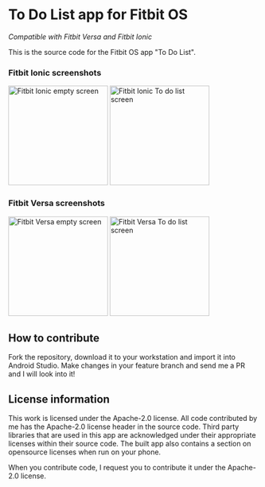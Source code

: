 # To Do List app for Fitbit OS
*Compatible with Fitbit Versa and Fitbit Ionic*

This is the source code for the Fitbit OS app "To Do List".

### Fitbit Ionic screenshots
<img src="https://raw.githubusercontent.com/abhijitvalluri/fitbit-todo-list/master/docs/ionic_empty.png" width=200 alt="Fitbit Ionic empty screen" title="Fitbit Ionic empty screen"> <img src="https://raw.githubusercontent.com/abhijitvalluri/fitbit-todo-list/master/docs/ionic_list.png" width=200 alt="Fitbit Ionic To do list screen" title="Fitbit Ionic To do list screen">
<br />
### Fitbit Versa screenshots
<img src="https://raw.githubusercontent.com/abhijitvalluri/fitbit-todo-list/master/docs/versa_empty.png" width=200 alt="Fitbit Versa empty screen" title="Fitbit Versa empty screen"> <img src="https://raw.githubusercontent.com/abhijitvalluri/fitbit-todo-list/master/docs/versa_list.png" width=200 alt="Fitbit Versa To do list screen" title="Fitbit Versa To do list screen">

## How to contribute
Fork the repository, download it to your workstation and import it into Android Studio. Make changes in your feature branch and send me a PR and I will look into it!

## License information
This work is licensed under the Apache-2.0 license. All code contributed by me has the Apache-2.0 license header in the source code. Third party libraries that are used in this app are acknowledged under their appropriate licenses within their source code. The built app also contains a section on opensource licenses when run on your phone.

When you contribute code, I request you to contribute it under the Apache-2.0 license.
